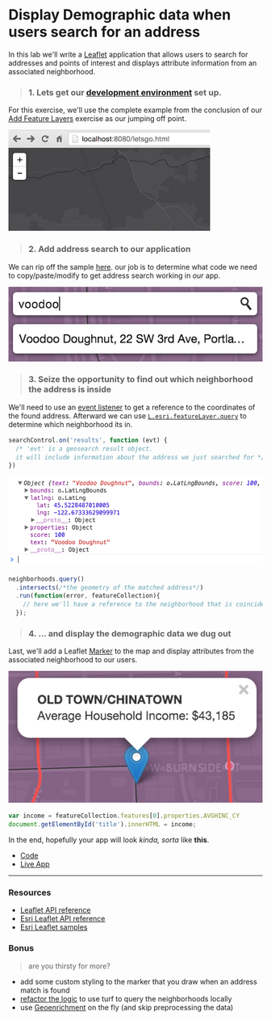 # Display Demographic data when users search for an address

In this lab we'll write a [Leaflet](https://leafletjs.com) application that allows users to search for addresses and points of interest and displays attribute information from an associated neighborhood.

> ### 1. Lets get our [development environment](../../setup_dev_env.md) set up.

For this exercise, we'll use the complete example from the conclusion of our [Add Feature Layers](../add_feature_layer/lab.md) exercise as our jumping off point.

![Step 1](step_1.png)

> ### 2. Add address search to our application

We can rip off the sample [here](http://esri.github.io/esri-leaflet/examples/search-map-service.html).  our job is to determine what code we need to copy/paste/modify to get address search working in *our* app.

![Step 2](step_2.png)

> ### 3. Seize the opportunity to find out which neighborhood the address is inside

We'll need to use an [event listener](http://esri.github.io/esri-leaflet/api-reference/controls/geosearch.html#Results) to get a reference to the coordinates of the found address.  Afterward we can use [`L.esri.featureLayer.query`](http://esri.github.io/esri-leaflet/api-reference/layers/feature-layer.html) to determine which neighborhood its in.

```js
searchControl.on('results', function (evt) {
  /* 'evt' is a geosearch result object.
  it will include information about the address we just searched for */
})
```

![Step 3](step_3.png)

```js
neighborhoods.query()
  .intersects(/*the geometry of the matched address*/)
  .run(function(error, featureCollection){
  	// here we'll have a reference to the neighborhood that is coincident with the address
  });
```
> ### 4. ... and display the demographic data we dug out

Last, we'll add a Leaflet [Marker](http://leafletjs.com/reference.html#marker) to the map and display attributes from the associated neighborhood to our users.

![Step 4](step_4.png)

```js
var income = featureCollection.features[0].properties.AVGHINC_CY
document.getElementById('title').innerHTML = income;
```
In the end, hopefully your app will look *kinda, sorta* like **this**.

 * [Code](index.html)
 * [Live App](http://esri.github.io/geodev-hackerlabs/develop/leaflet/enrich_address_search/index.html)

---
### Resources

* [Leaflet API reference](http://leafletjs.com/reference.html)
* [Esri Leaflet API reference](http://esri.github.io/esri-leaflet/api-reference/)
* [Esri Leaflet samples](http://esri.github.io/esri-leaflet/examples/)

### Bonus
> are you thirsty for more?

* add some custom styling to the marker that you draw when an address match is found
* [refactor the logic](../query_with_html5_location_turf/lab.md) to use turf to query the neighborhoods locally
* use [Geoenrichment](https://developers.arcgis.com/en/features/geo-enrichment/) on the fly (and skip preprocessing the data)
